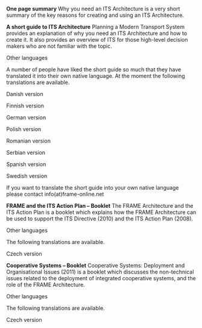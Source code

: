 **One page summary**
Why you need an ITS Architecture is a very short summary of the key reasons for creating and using an ITS Architecture.

**A short guide to ITS Architecture**
Planning a Modern Transport System provides an explanation of why you need an ITS Architecture and how to create it. It also provides an overview of ITS for those high-level decision makers who are not familiar with the topic.

Other languages

A number of people have liked the short guide so much that they have translated it into their own native language. At the moment the following translations are available.

Danish version

Finnish version

German version

Polish version

Romanian version

Serbian version

Spanish version

Swedish version

If you want to translate the short guide into your own native language please contact info(at)frame-online.net

**FRAME and the ITS Action Plan – Booklet**
The FRAME Architecture and the ITS Action Plan is a booklet which explains how the FRAME Architecture can be used to support the ITS Directive (2010) and the ITS Action Plan (2008).

Other languages

The following translations are available.

Czech version

**Cooperative Systems – Booklet**
Cooperative Systems: Deployment and Organisational Issues (2011) is a booklet which discusses the non-technical issues related to the deployment of integrated cooperative systems, and the role of the FRAME Architecture.

Other languages

The following translations are available.

Czech version